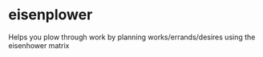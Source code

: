 # eisenplower
Helps you plow through work by planning works/errands/desires using the eisenhower matrix

